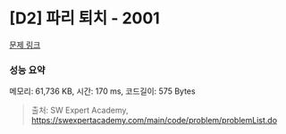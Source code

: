 # [D2] 파리 퇴치 - 2001 

[문제 링크](https://swexpertacademy.com/main/code/problem/problemDetail.do?contestProbId=AV5PzOCKAigDFAUq) 

### 성능 요약

메모리: 61,736 KB, 시간: 170 ms, 코드길이: 575 Bytes



> 출처: SW Expert Academy, https://swexpertacademy.com/main/code/problem/problemList.do